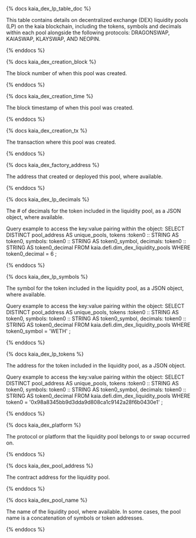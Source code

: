 {% docs kaia_dex_lp_table_doc %}

This table contains details on decentralized exchange (DEX) liquidity pools (LP) on the kaia blockchain, including the tokens, symbols and decimals within each pool alongside the following protocols: DRAGONSWAP, KAIASWAP, KLAYSWAP, AND NEOPIN.

{% enddocs %}

{% docs kaia_dex_creation_block %}

The block number of when this pool was created.

{% enddocs %}

{% docs kaia_dex_creation_time %}

The block timestamp of when this pool was created.

{% enddocs %}

{% docs kaia_dex_creation_tx %}

The transaction where this pool was created.

{% enddocs %}

{% docs kaia_dex_factory_address %}

The address that created or deployed this pool, where available.

{% enddocs %}

{% docs kaia_dex_lp_decimals %}

The # of decimals for the token included in the liquidity pool, as a JSON object, where available. 

Query example to access the key:value pairing within the object:
SELECT
    DISTINCT pool_address AS unique_pools,
    tokens :token0 :: STRING AS token0,
    symbols: token0 :: STRING AS token0_symbol,
    decimals: token0 :: STRING AS token0_decimal
FROM kaia.defi.dim_dex_liquidity_pools
WHERE token0_decimal = 6
;

{% enddocs %}

{% docs kaia_dex_lp_symbols %}

The symbol for the token included in the liquidity pool, as a JSON object, where available. 

Query example to access the key:value pairing within the object:
SELECT
    DISTINCT pool_address AS unique_pools,
    tokens :token0 :: STRING AS token0,
    symbols: token0 :: STRING AS token0_symbol,
    decimals: token0 :: STRING AS token0_decimal
FROM kaia.defi.dim_dex_liquidity_pools
WHERE token0_symbol = 'WETH'
;

{% enddocs %}

{% docs kaia_dex_lp_tokens %}

The address for the token included in the liquidity pool, as a JSON object. 

Query example to access the key:value pairing within the object:
SELECT
    DISTINCT pool_address AS unique_pools,
    tokens :token0 :: STRING AS token0,
    symbols: token0 :: STRING AS token0_symbol,
    decimals: token0 :: STRING AS token0_decimal
FROM kaia.defi.dim_dex_liquidity_pools
WHERE token0 = '0x98a8345bb9d3dda9d808ca1c9142a28f6b0430e1'
;

{% enddocs %}

{% docs kaia_dex_platform %}

The protocol or platform that the liquidity pool belongs to or swap occurred on. 

{% enddocs %}

{% docs kaia_dex_pool_address %}

The contract address for the liquidity pool. 

{% enddocs %}

{% docs kaia_dex_pool_name %}

The name of the liquidity pool, where available. In some cases, the pool name is a concatenation of symbols or token addresses.

{% enddocs %}